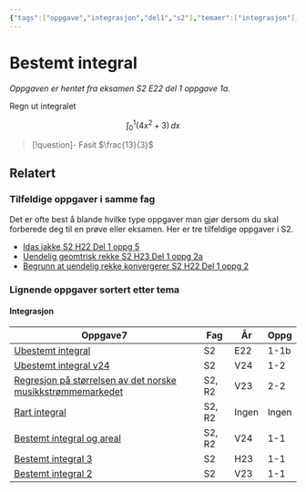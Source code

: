 ```yaml
---
{"tags":["oppgave","integrasjon","del1","s2"],"temaer":["integrasjon"],"alias":[null],"del":1,"oppgave":"1a","fag":"s2","eksamen":"e22","dg-publish":true,"title":"Bestemt integral","date":"2023-05-30","modified":"2023-05-30","permalink":"/bestemt-integral/","dgPassFrontmatter":true}
---
```



# Bestemt integral
<p><span><em>Oppgaven er hentet fra eksamen S2 E22 del 1 oppgave 1a.</em></span></p>
Regn ut integralet

$$
\int _{0}^1 (4x^2+3) \, dx 
$$

>[!question]- Fasit
> $\frac{13}{3}$
>

## Relatert
<h3><span>Tilfeldige oppgaver i samme fag</span></h3><p><span>Det er ofte best å blande hvilke type oppgaver man gjør dersom du skal forberede deg til en prøve eller eksamen. Her er tre tilfeldige oppgaver i S2.</span></p><div><ul class="dataview list-view-ul"><li><span><a data-tooltip-position="top" aria-label="Idas jakke.md" data-href="Idas jakke.md" href="Idas jakke.md" class="internal-link" target="_blank" rel="noopener">Idas jakke S2 H22 Del 1 oppg 5</a></span></li><li><span><a data-tooltip-position="top" aria-label="Uendelig geomtrisk rekke.md" data-href="Uendelig geomtrisk rekke.md" href="Uendelig geomtrisk rekke.md" class="internal-link" target="_blank" rel="noopener">Uendelig geomtrisk rekke S2 H23 Del 1 oppg 2a</a></span></li><li><span><a data-tooltip-position="top" aria-label="Begrunn at uendelig rekke konvergerer.md" data-href="Begrunn at uendelig rekke konvergerer.md" href="Begrunn at uendelig rekke konvergerer.md" class="internal-link" target="_blank" rel="noopener">Begrunn at uendelig rekke konvergerer S2 H22 Del 1 oppg 2</a></span></li></ul></div><h3><span>Lignende oppgaver sortert etter tema</span></h3><h4><span>Integrasjon</span></h4><div><table class="dataview table-view-table"><thead class="table-view-thead"><tr class="table-view-tr-header"><th class="table-view-th"><span>Oppgave</span><span class="dataview small-text">7</span></th><th class="table-view-th"><span>Fag</span></th><th class="table-view-th"><span>År</span></th><th class="table-view-th"><span>Oppg</span></th></tr></thead><tbody class="table-view-tbody"><tr><td><span><a data-tooltip-position="top" aria-label="Ubestemt integral.md" data-href="Ubestemt integral.md" href="Ubestemt integral.md" class="internal-link" target="_blank" rel="noopener">Ubestemt integral</a></span></td><td><span>S2</span></td><td><span>E22</span></td><td><span>1-1b</span></td></tr><tr><td><span><a data-tooltip-position="top" aria-label="Ubestemt integral v24.md" data-href="Ubestemt integral v24.md" href="Ubestemt integral v24.md" class="internal-link" target="_blank" rel="noopener">Ubestemt integral v24</a></span></td><td><span>S2</span></td><td><span>V24</span></td><td><span>1-2</span></td></tr><tr><td><span><a data-tooltip-position="top" aria-label="Regresjon på størrelsen av det norske musikkstrømmemarkedet.md" data-href="Regresjon på størrelsen av det norske musikkstrømmemarkedet.md" href="Regresjon på størrelsen av det norske musikkstrømmemarkedet.md" class="internal-link" target="_blank" rel="noopener">Regresjon på størrelsen av det norske musikkstrømmemarkedet</a></span></td><td><span>S2, R2</span></td><td><span>V23</span></td><td><span>2-2</span></td></tr><tr><td><span><a data-tooltip-position="top" aria-label="Rart integral.md" data-href="Rart integral.md" href="Rart integral.md" class="internal-link" target="_blank" rel="noopener">Rart integral</a></span></td><td><span>S2, R2</span></td><td><span>Ingen</span></td><td><span>Ingen</span></td></tr><tr><td><span><a data-tooltip-position="top" aria-label="Bestemt integral og areal.md" data-href="Bestemt integral og areal.md" href="Bestemt integral og areal.md" class="internal-link" target="_blank" rel="noopener">Bestemt integral og areal</a></span></td><td><span>S2, R2</span></td><td><span>V24</span></td><td><span>1-1</span></td></tr><tr><td><span><a data-tooltip-position="top" aria-label="Bestemt integral 3.md" data-href="Bestemt integral 3.md" href="Bestemt integral 3.md" class="internal-link" target="_blank" rel="noopener">Bestemt integral 3</a></span></td><td><span>S2</span></td><td><span>H23</span></td><td><span>1-1</span></td></tr><tr><td><span><a data-tooltip-position="top" aria-label="Bestemt integral 2.md" data-href="Bestemt integral 2.md" href="Bestemt integral 2.md" class="internal-link" target="_blank" rel="noopener">Bestemt integral 2</a></span></td><td><span>S2</span></td><td><span>V23</span></td><td><span>1-1</span></td></tr></tbody></table></div>
